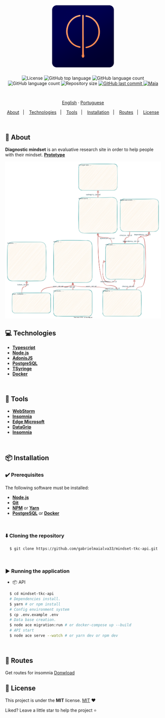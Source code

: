 <h1 align="center">
  <img src=".github/assets/images/tkc2.png" height="200px" alt="TKC">
</h1>

<p align="center">
  <img src="https://img.shields.io/github/license/gabrielmaialva33/mindset-tkc-api?color=00b8d3?style=flat&logo=appveyor" alt="License" />
  <img src="https://img.shields.io/github/languages/top/gabrielmaialva33/mindset-tkc-api?style=flat&logo=appveyor" alt="GitHub top language" >
  <img src="https://img.shields.io/github/languages/count/gabrielmaialva33/mindset-tkc-api?style=flat&logo=appveyor" alt="GitHub language count" >
  <img src="https://img.shields.io/github/languages/count/gabrielmaialva33/mindset-tkc-api?style=flat&logo=appveyor" alt="GitHub language count" >
  <img src="https://wakatime.com/badge/user/e61842d0-c588-4586-96a3-f0448a434be4/project/df914052-b43f-4e57-bb1f-42dc3c59d9ab.svg?style=flat&logo=appveyor" alt="Repository size" >
  <a href="https://github.com/gabrielmaialva33/mindset-tkc-api/commits/master">
    <img src="https://img.shields.io/github/last-commit/gabrielmaialva33/mindset-tkc-api?style=flat&logo=appveyor" alt="GitHub last commit" >
    <img src="https://img.shields.io/badge/made%20by-Maia-15c3d6?style=flat&logo=appveyor" alt="Maia" >  
  </a>
</p>

<br>

<p align="center">
    <a href="README.md">English</a>
    ·
    <a href="README-pt.md">Portuguese</a>
</p>

<p align="center">
  <a href="#bookmark-about">About</a>&nbsp;&nbsp;&nbsp;|&nbsp;&nbsp;&nbsp;
  <a href="#computer-technologies">Technologies</a>&nbsp;&nbsp;&nbsp;|&nbsp;&nbsp;&nbsp;
  <a href="#wrench-tools">Tools</a>&nbsp;&nbsp;&nbsp;|&nbsp;&nbsp;&nbsp;
  <a href="#package-installation">Installation</a>&nbsp;&nbsp;&nbsp;|&nbsp;&nbsp;&nbsp;
  <a href="#twisted_rightwards_arrows-routes">Routes</a>&nbsp;&nbsp;&nbsp;|&nbsp;&nbsp;&nbsp;
  <a href="#memo-license">License</a>
</p>

<br>

## :bookmark: About

**Diagnostic mindset** is an evaluative research site in order to help people with their mindset.
**[Prototype](https://xd.adobe.com/view/1cd00465-5018-4347-94a0-cea970e02810-4983/)**

<kbd>
  <img src=".github/assets/images/schema.svg" alt="schema">
</kbd>

<br>

## :computer: Technologies

- **[Typescript](https://www.typescriptlang.org/)**
- **[Node.js](https://nodejs.org/)**
- **[AdonisJS](https://adonisjs.com/)**
- **[PostgreSQL](https://www.postgresql.org/)**
- **[TSyringe](https://github.com/microsoft/tsyringe/)**
- **[Docker](https://www.docker.com/)**

<br>

## :wrench: Tools

- **[WebStorm](https://www.jetbrains.com/webstorm/)**
- **[Insomnia](https://insomnia.rest/)**
- **[Edge Microsoft](https://www.microsoft.com/en-us/edge/)**
- **[DataGrip](https://www.jetbrains.com/datagrip/)**
- **[Insomnia](https://insomnia.rest)**

<br>

## :package: Installation

### :heavy_check_mark: **Prerequisites**

The following software must be installed:

- **[Node.js](https://nodejs.org/en/)**
- **[Git](https://git-scm.com/)**
- **[NPM](https://www.npmjs.com/)** or **[Yarn](https://yarnpkg.com/)**
- **[PostgreSQL](https://www.postgresql.org/download/)** or **[Docker](https://www.docker.com/get-started/)**

<br>

### :arrow_down: **Cloning the repository**

```sh
  $ git clone https://github.com/gabrielmaialva33/mindset-tkc-api.git
```

<br>

### :arrow_forward: **Running the application**

- :package: API

```sh
  $ cd mindset-tkc-api
  # Dependencies install.
  $ yarn # or npm install
  # Config environment system
  $ cp .env.example .env
  # Data base creation.
  $ node ace migration:run # or docker-compose up --build
  # API start
  $ node ace serve --watch # or yarn dev or npm dev
```

<br>

## :twisted_rightwards_arrows: Routes

Get routes for insomnia [Donwload](https://raw.githubusercontent.com/gabrielmaialva33/mindset-tkc-api/master/.github/assets/insomnia/Insomnia.json.zip)

## :memo: License

This project is under the **MIT** license. [MIT](./LICENSE) ❤️

Liked? Leave a little star to help the project ⭐
